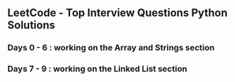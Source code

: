 
## LeetCode - Top Interview Questions Python Solutions

### Days 0 - 6 : working on the Array and Strings section

### Days 7 - 9 : working on the Linked List section
